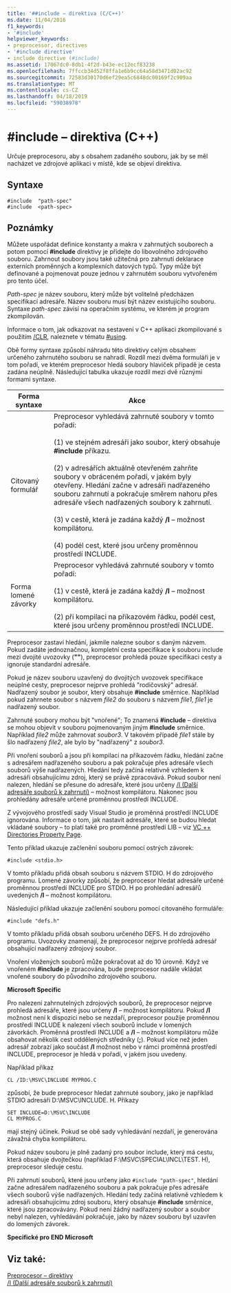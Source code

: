 ```yaml
---
title: '##include – direktiva (C/C++)'
ms.date: 11/04/2016
f1_keywords:
- '#include'
helpviewer_keywords:
- preprocessor, directives
- '#include directive'
- include directive (#include)
ms.assetid: 17067dc0-8db1-4f2d-b43e-ec12ecf83238
ms.openlocfilehash: 7ffccb34d52f8ffa1e6b9cc64a58d3471d02ac92
ms.sourcegitcommit: 72583d30170d6ef29ea5c6848dc00169f2c909aa
ms.translationtype: MT
ms.contentlocale: cs-CZ
ms.lasthandoff: 04/18/2019
ms.locfileid: "59038978"
---
```

# <a name="include-directive-cc"></a>#include – direktiva (C++)

Určuje preprocesoru, aby s obsahem zadaného souboru, jak by se měl nacházet ve zdrojové aplikaci v místě, kde se objeví direktiva.

## <a name="syntax"></a>Syntaxe

```
#include  "path-spec"
#include  <path-spec>
```

## <a name="remarks"></a>Poznámky

Můžete uspořádat definice konstanty a makra v zahrnutých souborech a potom pomocí **#include** direktivy je přidejte do libovolného zdrojového souboru. Zahrnout soubory jsou také užitečná pro zahrnutí deklarace externích proměnných a komplexních datových typů. Typy může být definované a pojmenovat pouze jednou v zahrnutém souboru vytvořeném pro tento účel.

*Path-spec* je název souboru, který může být volitelně předcházen specifikací adresáře. Název souboru musí být název existujícího souboru. Syntaxe *path-spec* závisí na operačním systému, ve kterém je program zkompilován.

Informace o tom, jak odkazovat na sestavení v C++ aplikaci zkompilované s použitím [/CLR](../build/reference/clr-common-language-runtime-compilation.md), naleznete v tématu [#using](../preprocessor/hash-using-directive-cpp.md).

Obě formy syntaxe způsobí náhradu této direktivy celým obsahem určeného zahrnutého souboru se nahradí. Rozdíl mezi dvěma formuláři je v tom pořadí, ve kterém preprocesor hledá soubory hlaviček případě je cesta zadána neúplně. Následující tabulka ukazuje rozdíl mezi dvě různými formami syntaxe.

|Forma syntaxe|Akce|
|---|------------|
|Citovaný formulář|Preprocesor vyhledává zahrnuté soubory v tomto pořadí:<br/><br/> (1) ve stejném adresáři jako soubor, který obsahuje **#include** příkazu.<br/><br/> (2) v adresářích aktuálně otevřeném zahrňte soubory v obráceném pořadí, v jakém byly otevřeny. Hledání začne v adresáři nadřazeného souboru zahrnutí a pokračuje směrem nahoru přes adresáře všech nadřazených soubory k zahrnutí.<br/><br/> (3) v cestě, která je zadána každý **/I** – možnost kompilátoru.<br/><br/> (4) podél cest, které jsou určeny proměnnou prostředí INCLUDE.|
|Forma lomené závorky|Preprocesor vyhledává zahrnuté soubory v tomto pořadí:<br/><br/> (1) v cestě, která je zadána každý **/I** – možnost kompilátoru.<br/><br/> (2) při kompilaci na příkazovém řádku, podél cest, které jsou určeny proměnnou prostředí INCLUDE.|

Preprocesor zastaví hledání, jakmile nalezne soubor s daným názvem. Pokud zadáte jednoznačnou, kompletní cesta specifikace k souboru include mezi dvojité uvozovky (**""**), preprocesor prohledá pouze specifikaci cesty a ignoruje standardní adresáře.

Pokud je název souboru uzavřený do dvojitých uvozovek specifikace neúplné cesty, preprocesor nejprve prohledá "rodičovský" adresář. Nadřazený soubor je soubor, který obsahuje **#include** směrnice. Například pokud zahrnete soubor s názvem *file2* do souboru s názvem *file1*, *file1* je nadřazený soubor.

Zahrnuté soubory mohou být "vnořené"; To znamená **#include** – direktiva se mohou objevit v souboru pojmenovaným jiným **#include** směrnice. Například *file2* může zahrnovat *soubor3*. V takovém případě *file1* stále by šlo nadřazený *file2*, ale bylo by "nadřazený" z *soubor3*.

Při vnoření souborů a jsou při kompilaci na příkazovém řádku, hledání začne s adresářem nadřazeného souboru a pak pokračuje přes adresáře všech souborů výše nadřazených. Hledání tedy začíná relativně vzhledem k adresáři obsahujícímu zdroj, který se právě zpracovává. Pokud soubor není nalezen, hledání se přesune do adresáře, které jsou určeny [/I (Další adresáře souborů k zahrnutí)](../build/reference/i-additional-include-directories.md) – možnost kompilátoru. Nakonec jsou prohledány adresáře určené proměnnou prostředí INCLUDE.

Z vývojového prostředí sady Visual Studio je proměnná prostředí INCLUDE ignorována. Informace o tom, jak nastavit adresáře, které se budou hledat vkládané soubory – to platí také pro proměnné prostředí LIB – viz [VC ++ Directories Property Page](../build/reference/vcpp-directories-property-page.md).

Tento příklad ukazuje začlenění souboru pomocí ostrých závorek:

```
#include <stdio.h>
```

V tomto příkladu přidá obsah souboru s názvem STDIO. H do zdrojového programu. Lomené závorky způsobí, že preprocesor hledat adresáře určené proměnnou prostředí INCLUDE pro STDIO. H po prohledání adresářů uvedených **/I** – možnost kompilátoru.

Následující příklad ukazuje začlenění souboru pomocí citovaného formuláře:

```
#include "defs.h"
```

V tomto příkladu přidá obsah souboru určeného DEFS. H do zdrojového programu. Uvozovky znamenají, že preprocesor nejprve prohledá adresář obsahující nadřazený zdrojový soubor.

Vnoření vložených souborů může pokračovat až do 10 úrovně. Když ve vnořeném **#include** je zpracována, bude preprocesor nadále vkládat vnořené soubory do původního zdrojového souboru.

**Microsoft Specific**

Pro nalezení zahrnutelných zdrojových souborů, že preprocesor nejprve prohledá adresáře, které jsou určeny **/I** – možnost kompilátoru. Pokud **/I** možnost není k dispozici nebo se nezdaří, preprocesor použije proměnnou prostředí INCLUDE k nalezení všech souborů include v lomených závorkách. Proměnná prostředí INCLUDE a **/I** – možnost kompilátoru může obsahovat několik cest oddělených středníky (**;**). Pokud více než jeden adresář zobrazí jako součást **/I** možnost nebo v rámci proměnná prostředí INCLUDE, preprocesor je hledá v pořadí, v jakém jsou uvedeny.

Například příkaz

```
CL /ID:\MSVC\INCLUDE MYPROG.C
```

způsobí, že bude preprocesor hledat zahrnuté soubory, jako je například STDIO adresáři D:\MSVC\INCLUDE\. H. Příkazy

```
SET INCLUDE=D:\MSVC\INCLUDE
CL MYPROG.C
```

mají stejný účinek. Pokud se obě sady vyhledávání nezdaří, je generována závažná chyba kompilátoru.

Pokud název souboru je plně zadaný pro soubor include, který má cestu, která obsahuje dvojtečkou (například F:\MSVC\SPECIAL\INCL\TEST. H), preprocesor sleduje cestu.

Při zahrnutí souborů, které jsou určeny jako `#include "path-spec"`, hledání začne adresářem nadřazeného souboru a pak pokračuje přes adresáře všech souborů výše nadřazených. Hledání tedy začíná relativně vzhledem k adresáři obsahujícímu zdroj souboru, který obsahuje **#include** směrnice, které jsou zpracovávány. Pokud není žádný nadřazený soubor a soubor nebyl nalezen, vyhledávání pokračuje, jako by název souboru byl uzavřen do lomených závorek.

**Specifické pro END Microsoft**

## <a name="see-also"></a>Viz také:

[Preprocesor – direktivy](../preprocessor/preprocessor-directives.md)<br/>
[/I (Další adresáře souborů k zahrnutí)](../build/reference/i-additional-include-directories.md)<br/>
